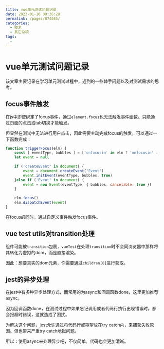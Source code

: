 ```yaml
---
title: vue单元测试问题记录
date: 2023-01-16 09:36:28
permalink: /pages/874085/
categories:
  - 技术
  - 其它杂项
tags:
  - 
---
```


# vue单元测试问题记录

该文章主要记录在学习单元测试过程中，遇到的一些棘手问题以及对测试需求的思考。

<!-- more -->

## focus事件触发

在js中即使绑定了focus事件，通过`element.focus`也无法触发事件函数。只能通过页面的点击或tab切换才能触发。

但显然在测试中无法进行用户点击，因此需要主动完成focus的触发。可以通过一下函数完成：

```javascript
function triggerFocus(elm) {
    const [ eventType, bubbles ] = ['onfocusin' in elm ? 'onfocusin' : 'onfocus', 'onfocusin' in elm]
    let event = null
    
    if ('createEvent' in document) {
        event = document.createEvent('Event')
        event.initEvent(eventType, bubbles, true)
    }else if ('Event' in document) {
        event = new Event(eventType, { bubbles, cancelable: true })
    }
    
    elm.focus()
    elm.dispatchEvent(event)
}
```

在focus的同时，通过自定义事件触发focus事件。

## vue test utils对transition处理

组件可能被`transition`包裹，`vueTest`在处理`transition`时不会同浏览器中那样将其转化为虚拟的dom，而是直接渲染。

因此：想要真实的dom元素，你需要通过`children[0]`进行获取。

## jest的异步处理

在jest中有多种异步处理方式，而常用的为async和回调函数done，这里更加推荐async。

因为回调函数done，在测试过程中如果忘记调用或者代码行执行出现错误时，都会报超时错误，这就造成了困扰。

为解决这个问题，jest允许通过将代码行或期望放在try catch内，来捕获失败原因。但也带来严重try catch地狱问题。

所以：使用async来处理异步吧，不仅简单，代码也会更加清晰。
